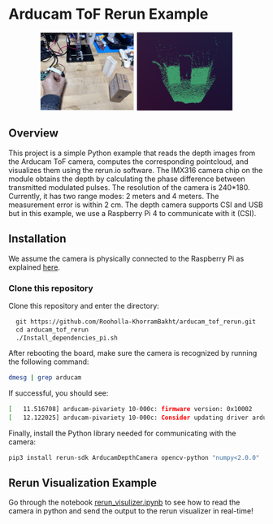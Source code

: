# Arducam ToF Rerun Example
<p align="center">
  <img src="docs/openFigure.png" alt="image" width="75%" height="auto"/>
</p>

## Overview

This project is a simple Python example that reads the depth images from the Arducam ToF camera, computes the corresponding pointcloud, and visualizes them using the rerun.io software. The IMX316 camera chip on the module obtains the depth by calculating the phase difference between transmitted modulated pulses. The resolution of the camera is 240*180. Currently, it has two range modes: 2 meters and 4 meters. The measurement error is within 2 cm. The depth camera supports CSI and USB but in this example, we use a Raspberry Pi 4 to communicate with it (CSI).

## Installation
We assume the camera is physically connected to the Raspberry Pi as explained [here](https://docs.arducam.com/Raspberry-Pi-Camera/Tof-camera/Getting-Started/).

### Clone this repository
Clone this repository and enter the directory:

```shell
  git https://github.com/Rooholla-KhorramBakht/arducam_tof_rerun.git
  cd arducam_tof_rerun
  ./Install_dependencies_pi.sh
```
After rebooting the board, make sure the camera is recognized by running the following command:

```bash
dmesg | grep arducam
```
If successful, you should see:
```bash
[   11.516708] arducam-pivariety 10-000c: firmware version: 0x10002
[   12.122025] arducam-pivariety 10-000c: Consider updating driver arducam-pivariety to match on endpoints
```
Finally, install the Python library needed for communicating with the camera:
```bash
pip3 install rerun-sdk ArducamDepthCamera opencv-python "numpy<2.0.0"
```

## Rerun Visualization Example
Go through the notebook [rerun_visulizer.ipynb](notebooks/rerun_visulizer.ipynb) to see how to read the camera in python and send the output to the rerun visualizer in real-time!

